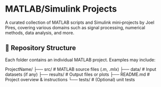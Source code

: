 # MATLAB/Simulink Projects

A curated collection of MATLAB scripts and Simulink mini‑projects by Joel Pires, covering various domains such as signal processing, numerical methods, data analysis, and more.

## 📁 Repository Structure

Each folder contains an individual MATLAB project. Examples may include:

ProjectName/
├── src/ # MATLAB source files (.m, .mlx)
├── data/ # Input datasets (if any)
├── results/ # Output files or plots
├── README.md # Project overview & instructions
└── tests/ # (Optional) unit tests
